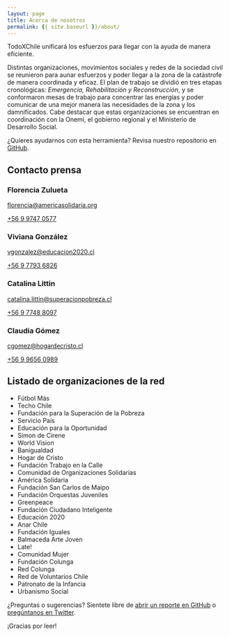 ```yaml
---
layout: page
title: Acerca de nosotros
permalink: {{ site.baseurl }}/about/
---
```


<p class="message">
  TodoXChile unificará los esfuerzos para llegar con la ayuda de manera eficiente.
</p>

Distintas organizaciones, movimientos sociales y redes de la sociedad civil se reunieron para aunar esfuerzos y poder llegar a la zona de la catástrofe de manera coordinada y eficaz. El plan de trabajo se dividió en tres etapas cronológicas: *Emergencia, Rehabilitación y Reconstrucción*, y se conformaron mesas de trabajo para concentrar las energías y poder comunicar de una mejor manera las necesidades de la zona y los damnificados. Cabe destacar que estas organizaciones se encuentran en coordinación con la Onemi, el gobierno regional y el Ministerio de Desarrollo Social.

¿Quieres ayudarnos con esta herramienta? Revisa nuestro repositorio en [GitHub](https://github.com/ciudadanointeligente/todoxchile).


## Contacto prensa

### Florencia Zulueta
<p><a href="mailto:florencia@americasolidaria.org" target="_top"><i class="fa fa-envelope-o"></i> florencia@americasolidaria.org</a></p>
<p><a href="tel:+56997470577"><i class="fa fa-phone"></i> +56 9 9747 0577</a></p>

### Viviana González
<p><a href="mailto:vgonzalez@educacion2020.cl" target="_top"><i class="fa fa-envelope-o"></i> vgonzalez@educacion2020.cl</a></p>
<p><a href="tel:+56977936826"><i class="fa fa-phone"></i> +56 9 7793 6826</a></p>

### Catalina Littin
<p><a href="mailto:catalina.littin@superacionpobreza.cl" target="_top"><i class="fa fa-envelope-o"></i> catalina.littin@superacionpobreza.cl</a></p>
<p><a href="tel:+56977488097"><i class="fa fa-phone"></i> +56 9 7748 8097</a></p>

### Claudia Gómez
<p><a href="mailto:cgomez@hogardecristo.cl" target="_top"><i class="fa fa-envelope-o"></i> cgomez@hogardecristo.cl</a></p>
<p><a href="tel:+56996560989"><i class="fa fa-phone"></i> +56 9 9656 0989</a></p>


## Listado de organizaciones de la red

* Fútbol Más
* Techo Chile
* Fundación para la Superación de la Pobreza
* Servicio País
* Educación para la Oportunidad
* Simon de Cirene
* World Vision
* Banigualdad
* Hogar de Cristo
* Fundación Trabajo en la Calle
* Comunidad de Organizaciones Solidarias
* América Solidaria
* Fundación San Carlos de Maipo
* Fundación Orquestas Juveniles
* Greenpeace
* Fundación Ciudadano Inteligente
* Educación 2020
* Anar Chile
* Fundación Iguales
* Balmaceda Arte Joven
* Late!
* Comunidad Mujer
* Fundación Colunga
* Red Colunga
* Red de Voluntarios Chile
* Patronato de la Infancia
* Urbanismo Social


¿Preguntas o sugerencias? Sientete libre de [abrir un reporte en GitHub](https://github.com/ciudadanointeligente/todoxchile/issues/new) o [pregúntanos en Twitter](https://twitter.com/ciudadanointeligente).

¡Gracias por leer!
